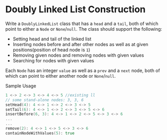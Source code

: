 # Doubly Linked List Construction

Write a `DoublyLinkedList` class that has a `head` and a `tail`, both of which point to either a `Node` or `None`/`null`. The class should support the following:

- Setting head and tail of the linked list
- Inserting nodes before and after other nodes as well as at given positions(position of head node is `1`)
- Removing given nodes and removing nodes with given values
- Searching for nodes with given values

Each `Node` has an integer `value` as well as a `prev` and a `next` node, both of which can point to either another node or `None`/`null`.

Sample Usage

```go
1 <-> 2 <-> 3 <-> 4 <-> 5 //existing ll
// some stand-alone nodes: 3, 3, 6
setHead(4): 4 <-> 1 <-> 2 <-> 3 <-> 5
setTail(6): 4 <-> 1 <-> 2 <-> 3 <-> 5 <-> 6
insertBefore(6, 3): 4 <-> 1 <-> 2 <-> 5 <-> 3 <-> 6
...
...
remove(2): 4 <-> 1 <-> 5 <-> 3 <-> 6
containNodeWithValues(5): true
```
